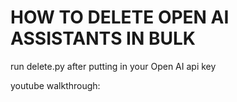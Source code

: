 # HOW TO DELETE OPEN AI ASSISTANTS IN BULK

run delete.py after putting in your Open AI api key

youtube walkthrough: 